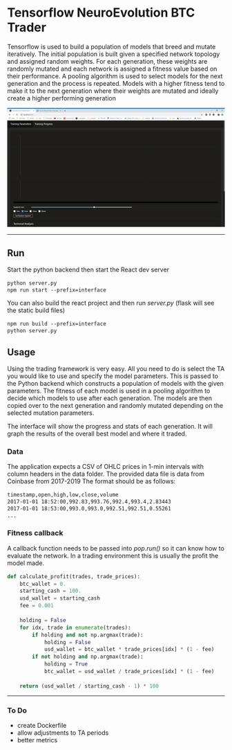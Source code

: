 # Tensorflow NeuroEvolution BTC Trader  

Tensorflow is used to build a population of models that breed and mutate iteratively. The initial population is built given a specified network topology and assigned random weights. For each generation, these weights are randomly mutated and each network is assigned a fitness value based on their performance. A pooling algorithm is used to select models for the next generation and the process is repeated. Models with a higher fitness tend to make it to the next generation where their weights are mutated and ideally create a higher performing generation  

![Gif](docs/demo.gif)

---

## Run

Start the python backend then start the React dev server
```
python server.py
npm run start --prefix=interface
```
You can also build the react project and then run _server.py_ (flask will see the static build files)  
```
npm run build --prefix=interface
python server.py
```

## Usage  

Using the trading framework is very easy. All you need to do is select the TA you would like to use and specify the model parameters. This is passed to the Python backend which constructs a population of models with the given parameters. The fitness of each model is used in a pooling algorithm to decide which models to use after each generation. The models are then copied over to the next generation and randomly mutated depending on the selected mutation parameters.  

The interface will show the progress and stats of each generation. It will graph the results of the overall best model and where it traded.  

### Data

The application expects a CSV of OHLC prices in 1-min intervals with column headers in the data folder. The provided data file is data from Coinbase from 2017-2019
The format should be as follows:
```
timestamp,open,high,low,close,volume
2017-01-01 18:52:00,992.83,993.76,992.4,993.4,2.83443
2017-01-01 18:53:00,993.0,993.0,992.51,992.51,0.55261
...
```

### Fitness callback  

A callback function needs to be passed into _pop.run()_ so it can know how to evaluate the network. In a trading environment this is usually the profit the model made.  

```python
def calculate_profit(trades, trade_prices):
    btc_wallet = 0.
    starting_cash = 100.
    usd_wallet = starting_cash
    fee = 0.001

    holding = False
    for idx, trade in enumerate(trades):
        if holding and not np.argmax(trade):
            holding = False
            usd_wallet = btc_wallet * trade_prices[idx] * (1 - fee)
        if not holding and np.argmax(trade):
            holding = True
            btc_wallet = usd_wallet / trade_prices[idx] * (1 - fee)

    return (usd_wallet / starting_cash - 1) * 100
```

---  

### To Do

- create Dockerfile
- allow adjustments to TA periods
- better metrics
